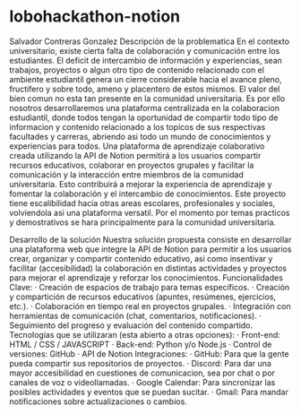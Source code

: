 # lobohackathon-notion
Salvador Contreras Gonzalez
Descripción de la problematica
En el contexto universitario, existe cierta falta de colaboración y comunicación entre los estudiantes. El deficit de intercambio de información y experiencias, sean trabajos, proyectos o algun otro tipo de contenido relacionado con el ambiente estudiantil genera un cierre considerable hacia el avance pleno, fructifero y sobre todo, ameno y placentero de estos mismos. El valor del bien comun no esta tan presente en la comunidad universitaria. 
Es por ello nosotros desarrollaremos una plataforma centralizada en la colaboracion estudiantil, donde todos tengan la oportunidad de compartir todo tipo de informacion y contenido relacionado a los topicos de sus respectivas facultades y carreras, abriendo asi todo un mundo de conocimientos y experiencias para todos.
Una plataforma de aprendizaje colaborativo creada utilizando la API de Notion permitirá a los usuarios compartir recursos educativos, colaborar en proyectos grupales y facilitar la comunicación y la interacción entre miembros de la comunidad universitaria. Esto contribuirá a mejorar la experiencia de aprendizaje y fomentar la colaboración y el intercambio de conocimientos.
Este proyecto tiene escalibilidad hacia otras areas escolares, profesionales y sociales, volviendola asi una plataforma versatil. Por el momento por temas practicos y demostrativos se hara principalmente para la comunidad universitaria.

Desarrollo de la solución
Nuestra solución propuesta consiste en desarrollar una plataforma web que integre la API de Notion para permitir a los usuarios crear, organizar y compartir contenido educativo, asi como insentivar y facilitar (accesibilidad) la colaboración en distintas actividades y proyectos para mejorar el aprendizaje y reforzar los conocimientos.
Funcionalidades Clave:
· Creación de espacios de trabajo para temas específicos.
· Creación y compartición de recursos educativos (apuntes, resúmenes, ejercicios, etc.).
· Colaboración en tiempo real en proyectos grupales.
· Integración con herramientas de comunicación (chat, comentarios, notificaciones).
· Seguimiento del progreso y evaluación del contenido compartido.
Tecnologias que se utilizaran (esta abierto a otras opciones):
· Front-end: HTML / CSS / JAVASCRIPT
· Back-end: Python y/o Node.js
· Control de versiones: GitHub
· API de Notion
Integraciones:
· GitHub: Para que la gente pueda compartir sus repositorios de proyectos.
· Discord: Para dar una mayor accesibilidad en cuestiones de comunicacion, sea por chat o por canales de voz o videollamadas.
· Google Calendar: Para sincronizar las posibles actividades y eventos que se puedan sucitar.
· Gmail: Para mandar notificaciones sobre actualizaciones o cambios.

